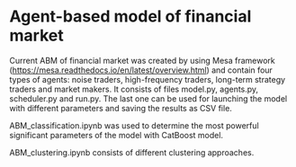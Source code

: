# Agent-based model of financial market

Current ABM of financial market was created by using Mesa framework (https://mesa.readthedocs.io/en/latest/overview.html) 
and contain four types of agents: noise traders, high-frequency traders, long-term strategy traders and market makers.
It consists of files model.py, agents.py, scheduler.py and run.py. The last one can be used for launching the model with different parameters and saving the results as CSV file.

ABM_classification.ipynb was used to determine the most powerful significant parameters of the model with CatBoost model.

ABM_clustering.ipynb consists of different clustering approaches.
